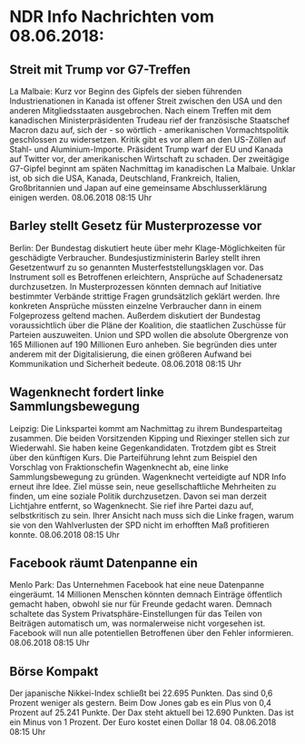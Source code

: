 # NDR Info Nachrichten vom 08.06.2018:


## Streit mit Trump vor G7-Treffen
La Malbaie:		Kurz vor Beginn des Gipfels der sieben führenden Industrienationen in Kanada ist offener Streit zwischen den USA und den anderen Mitgliedsstaaten ausgebrochen. Nach einem Treffen mit dem kanadischen Ministerpräsidenten Trudeau rief der französische Staatschef Macron dazu auf, sich der - so wörtlich - amerikanischen Vormachtspolitik geschlossen zu widersetzen. Kritik gibt es vor allem an den US-Zöllen auf Stahl- und Aluminium-Importe. Präsident Trump warf der EU und Kanada auf Twitter vor, der amerikanischen Wirtschaft zu schaden. Der zweitägige G7-Gipfel beginnt am späten Nachmittag im kanadischen La Malbaie. Unklar ist, ob sich die USA, Kanada, Deutschland, Frankreich, Italien, Großbritannien und Japan auf eine gemeinsame Abschlusserklärung einigen werden. 08.06.2018 08:15 Uhr 

## Barley stellt Gesetz für Musterprozesse vor
Berlin: Der Bundestag diskutiert heute über mehr Klage-Möglichkeiten für geschädigte Verbraucher. Bundesjustizministerin Barley stellt ihren Gesetzentwurf zu so genannten Musterfeststellungsklagen vor. Das Instrument soll es Betroffenen erleichtern, Ansprüche auf Schadenersatz durchzusetzen. In Musterprozessen könnten demnach auf Initiative bestimmter Verbände strittige Fragen grundsätzlich geklärt werden. Ihre konkreten Ansprüche müssten einzelne Verbraucher dann in einem Folgeprozess geltend machen. Außerdem diskutiert der Bundestag voraussichtlich über die Pläne der Koalition, die staatlichen Zuschüsse für Parteien auszuweiten. Union und SPD wollen die absolute Obergrenze von 165 Millionen auf 190 Millionen Euro anheben. Sie begründen dies unter anderem mit der Digitalisierung, die einen größeren Aufwand bei Kommunikation und Sicherheit bedeute. 08.06.2018 08:15 Uhr 

## Wagenknecht fordert linke Sammlungsbewegung
Leipzig: Die Linkspartei kommt am Nachmittag zu ihrem Bundesparteitag zusammen. Die beiden Vorsitzenden Kipping und Riexinger stellen sich zur Wiederwahl. Sie haben keine Gegenkandidaten. Trotzdem gibt es Streit über den künftigen Kurs. Die Parteiführung lehnt zum Beispiel den Vorschlag von Fraktionschefin Wagenknecht ab, eine linke Sammlungsbewegung zu gründen. Wagenknecht verteidigte auf NDR Info erneut ihre Idee. Ziel müsse sein, neue gesellschaftliche Mehrheiten zu finden, um eine soziale Politik durchzusetzen. Davon sei man derzeit Lichtjahre entfernt, so Wagenknecht. Sie rief ihre Partei dazu auf, selbstkritisch zu sein. Ihrer Ansicht nach muss sich die Linke fragen, warum sie von den Wahlverlusten der SPD nicht im erhofften Maß profitieren konnte. 08.06.2018 08:15 Uhr 

## Facebook räumt Datenpanne ein
Menlo Park:	Das Unternehmen Facebook hat eine neue Datenpanne eingeräumt. 14 Millionen Menschen könnten demnach Einträge öffentlich gemacht haben, obwohl sie nur für Freunde gedacht waren. Demnach schaltete das System Privatsphäre-Einstellungen für das Teilen von Beiträgen automatisch um, was normalerweise nicht vorgesehen ist. Facebook will nun alle potentiellen Betroffenen über den Fehler informieren. 08.06.2018 08:15 Uhr 

## Börse Kompakt
Der japanische Nikkei-Index schließt bei 22.695  Punkten. Das sind  0,6 Prozent weniger als gestern. Beim Dow Jones gab es ein Plus von 0,4 Prozent auf 25.241 Punkte. Der Dax steht aktuell bei 12.690 Punkten. Das ist ein Minus von 1 Prozent. Der Euro kostet einen Dollar 18 04. 08.06.2018 08:15 Uhr 
